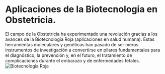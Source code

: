 # Aplicaciones de la Biotecnologia en Obstetricia.
El campo de la Obstetricia ha experimentado una revolución gracias a los avances de la Biotecnología Roja (aplicaciones en salud humana). Estas herramientas moleculares y genéticas han pasado de ser meros instrumentos de investigación a convertirse en pilares fundamentales para el diagnóstico, la prevención y, en el futuro, el tratamiento de complicaciones durante el embarazo y de enfermedades fetales.
![Biotecnologia Roja](assets/biotecnologia-biotec.png)
